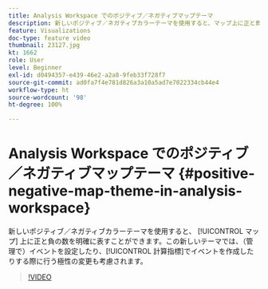 ```yaml
---
title: Analysis Workspace でのポジティブ／ネガティブマップテーマ
description: 新しいポジティブ／ネガティブカラーテーマを使用すると、マップ上に正と負の数を明確に表すことができます。この新しいテーマでは、（管理で）イベントを設定したり、計算指標でイベントを作成したりする際に行う極性の変更も考慮されます。
feature: Visualizations
doc-type: feature video
thumbnail: 23127.jpg
kt: 1662
role: User
level: Beginner
exl-id: d0494357-e439-46e2-a2a8-9feb33f728f7
source-git-commit: ad0fa7f4e781d826a3a10a5ad7e7022334cb44e4
workflow-type: ht
source-wordcount: '98'
ht-degree: 100%

---
```


# Analysis Workspace でのポジティブ／ネガティブマップテーマ {#positive-negative-map-theme-in-analysis-workspace}

新しいポジティブ／ネガティブカラーテーマを使用すると、 [!UICONTROL マップ] 上に正と負の数を明確に表すことができます。この新しいテーマでは、（管理で）イベントを設定したり、[!UICONTROL 計算指標]でイベントを作成したりする際に行う極性の変更も考慮されます。

>[!VIDEO](https://video.tv.adobe.com/v/23127/?quality=12)
